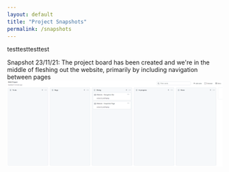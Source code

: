 ```yaml
---
layout: default
title: "Project Snapshots"
permalink: /snapshots
---
```


testtesttesttest

Snapshot 23/11/21:
The project board has been created and we're in the middle of fleshing out the website, primarily by including navigation between pages
![snap23_11](/img/23_11_21.png)
